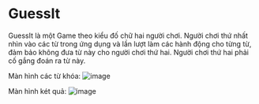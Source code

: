 GuessIt
==================================

GuessIt là một Game theo kiểu đố chữ hai người chơi.
Người chơi thứ nhất nhìn vào các từ trong ứng dụng và lần lượt làm các hành động cho từng từ, đảm bảo không đưa từ này cho người chơi thứ hai. Người chơi thứ hai phải cố gắng đoán ra từ này.

Màn hình các từ khóa:
![image](https://user-images.githubusercontent.com/44778421/115783660-542de980-a3e7-11eb-9bb4-4a1138bdee7e.png)

Màn hình két quả:
![image](https://user-images.githubusercontent.com/44778421/115783721-6576f600-a3e7-11eb-94dc-4e2339df757f.png)

